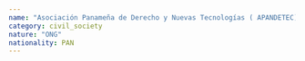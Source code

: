 ```yaml
---
name: "Asociación Panameña de Derecho y Nuevas Tecnologías ( APANDETEC)"
category: civil_society
nature: "ONG"
nationality: PAN
---
```

    